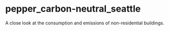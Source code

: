 # pepper_carbon-neutral_seattle
A close look at the consumption and emissions of non-residential buildings.
